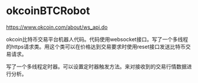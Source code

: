 # okcoinBTCRobot
https://www.okcoin.com/about/ws_api.do

okcoin比特币交易平台机器人代码。代码使用websocket接口。写了一个多线程的https请求类。用这个类可以在价格达到交易要求时使用reset接口发送比特币交易请求。

写了一个多线程定时器。可以设置定时器触发方法。来对接收到的交易行情数据进行分析。
